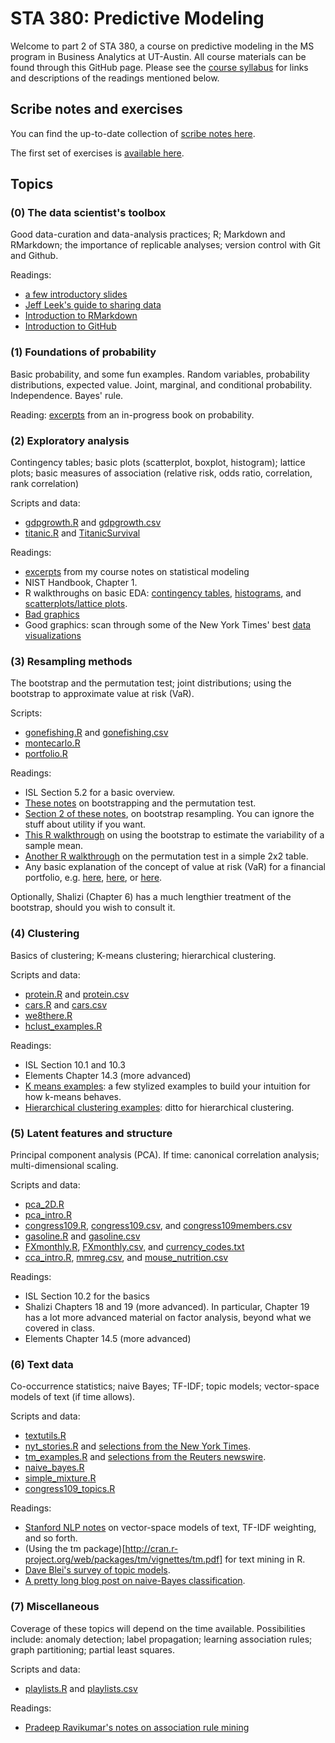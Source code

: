 # STA 380: Predictive Modeling

Welcome to part 2 of STA 380, a course on predictive modeling in the MS program in Business Analytics at UT-Austin.  All course materials can be found through this GitHub page.  Please see the [course syllabus](syllabus.md) for links and descriptions of the readings mentioned below.

## Scribe notes and exercises

You can find the up-to-date collection of [scribe notes here](scribe/).

The first set of exercises is [available here](exercises/exercises01.md).

## Topics 

### (0) The data scientist's toolbox

Good data-curation and data-analysis practices; R; Markdown and RMarkdown; the importance of replicable analyses; version control with Git and Github.

Readings:  
- [a few introductory slides](notes/STA380intro.pdf)
- [Jeff Leek's guide to sharing data](https://github.com/jtleek/datasharing)  
- [Introduction to RMarkdown](http://rmarkdown.rstudio.com)  
- [Introduction to GitHub](https://help.github.com/articles/set-up-git/)    

### (1) Foundations of probability  

Basic probability, and some fun examples.  Random variables, probability distributions, expected value.  Joint, marginal, and conditional probability.  Independence.  Bayes' rule.  

Reading: [excerpts](notes/probability_book_excerpt.pdf) from an in-progress book on probability.  


### (2) Exploratory analysis

Contingency tables; basic plots (scatterplot, boxplot, histogram); lattice plots; basic measures of association (relative risk, odds ratio, correlation, rank correlation)

Scripts and data: 
- [gdpgrowth.R](R/gdpgrowth.R) and [gdpgrowth.csv](data/gdpgrowth.csv)   
- [titanic.R](R/titanic.R) and [TitanicSurvival](data/TitanicSurvival.csv)  

Readings:  
- [excerpts](notes/DataExploration.pdf) from my course notes on statistical modeling  
- NIST Handbook, Chapter 1.  
- R walkthroughs on basic EDA: [contingency tables](http://jgscott.github.io/teaching/r/titanic/titanic.html), [histograms](http://jgscott.github.io/teaching/r/citytemps/citytemps.html), and [scatterplots/lattice plots](http://jgscott.github.io/teaching/r/sat/sat.html). 
- [Bad graphics ](notes/badgraphics.pdf)
- Good graphics: scan through some of the New York Times' best [data visualizations](http://www.nytimes.com/interactive/2014/12/29/us/year-in-interactive-storytelling.html?_r=0#data-visualization)


### (3) Resampling methods

The bootstrap and the permutation test; joint distributions; using the bootstrap to approximate value at risk (VaR). 

Scripts:  
- [gonefishing.R](R/gonefishing.R) and [gonefishing.csv](data/gonefishing.csv) 
- [montecarlo.R](R/montecarlo.R)  
- [portfolio.R](R/portfolio.R)  

Readings:  
- ISL Section 5.2 for a basic overview.  
- [These notes](notes/QuantifyingUncertainty.pdf) on bootstrapping and the permutation test.  
- [Section 2 of these notes](notes/decisions_supplement.pdf), on bootstrap resampling.  You can ignore the stuff about utility if you want.  
- [This R walkthrough](http://jgscott.github.io/teaching/r/creatinine/creatinine_bootstrap.html) on using the bootstrap to estimate the variability of a sample mean.  
- [Another R walkthrough](http://jgscott.github.io/teaching/r/titanic/titanic_permtest.html) on the permutation test in a simple 2x2 table.  
- Any basic explanation of the concept of value at risk (VaR) for a financial portfolio, e.g. [here](https://en.wikipedia.org/wiki/Value_at_risk), [here](http://www.investopedia.com/articles/04/092904.asp), or [here](http://people.stern.nyu.edu/adamodar/pdfiles/papers/VAR.pdf).

Optionally, Shalizi (Chapter 6) has a much lengthier treatment of the bootstrap, should you wish to consult it.    


### (4) Clustering

Basics of clustering; K-means clustering; hierarchical clustering.

Scripts and data:  
- [protein.R](R/protein.R) and [protein.csv](data/protein.csv) 
- [cars.R](R/cars.R) and [cars.csv](data/cars.csv) 
- [we8there.R](R/we8there.R)  
- [hclust_examples.R](R/hclust_examples.R)   

Readings:  
- ISL Section 10.1 and 10.3  
- Elements Chapter 14.3 (more advanced)    
- [K means examples](notes/kmeans_examples.pdf): a few stylized examples to build your intuition for how k-means behaves.  
- [Hierarchical clustering examples](notes/hclust_examples.pdf): ditto for hierarchical clustering.  


### (5) Latent features and structure

Principal component analysis (PCA).  If time: canonical correlation analysis; multi-dimensional scaling.

Scripts and data:  
- [pca_2D.R](R/pca_2D.R)  
- [pca_intro.R](R/pca_intro.R)  
- [congress109.R](R/congress109.R), [congress109.csv](data/congress109.csv), and [congress109members.csv](data/congress109members.csv)  
- [gasoline.R](R/gasoline.R) and [gasoline.csv](data/gasoline.csv)  
- [FXmonthly.R](R/FXmonthly.R), [FXmonthly.csv](data/FXmonthly.csv), and [currency_codes.txt](data/currency_codes.txt)  
- [cca_intro.R](R/cca_intro.R), [mmreg.csv](data/mmreg.csv), and [mouse_nutrition.csv](data/mouse_nutrition.csv)  


Readings:  
- ISL Section 10.2 for the basics  
- Shalizi Chapters 18 and 19 (more advanced).  In particular, Chapter 19 has a lot more advanced material on factor analysis, beyond what we covered in class.      
- Elements Chapter 14.5 (more advanced)  


### (6) Text data

Co-occurrence statistics; naive Bayes; TF-IDF; topic models; vector-space models of text (if time allows).

Scripts and data:  
- [textutils.R](R/textutils.R) 
- [nyt_stories.R](R/nyt_stories.R) and [selections from the New York Times](https://github.com/jgscott/STA380/tree/master/data/nyt_corpus).
- [tm_examples.R](R/tm_examples.R) and [selections from the Reuters newswire](https://github.com/jgscott/STA380/tree/master/data/ReutersC50).
- [naive_bayes.R](R/naive_bayes.R)  
- [simple_mixture.R](R/simple_mixture.R)
- [congress109_topics.R](R/congress109_topics.R)

Readings: 
- [Stanford NLP notes](http://nlp.stanford.edu/IR-book/html/htmledition/scoring-term-weighting-and-the-vector-space-model-1.html) on vector-space models of text, TF-IDF weighting, and so forth.  
- (Using the tm package)[http://cran.r-project.org/web/packages/tm/vignettes/tm.pdf] for text mining in R.  
- [Dave Blei's survey of topic models](https://www.cs.princeton.edu/~blei/papers/Blei2012.pdf).  
- [A pretty long blog post on naive-Bayes classification](https://www.bionicspirit.com/blog/2012/02/09/howto-build-naive-bayes-classifier.html).  


### (7) Miscellaneous

Coverage of these topics will depend on the time available.  Possibilities include: anomaly detection; label propagation; learning association rules; graph partitioning; partial least squares.  

Scripts and data: 
- [playlists.R](R/playlists.R) and [playlists.csv](data/playlists.csv)  

Readings: 
- [Pradeep Ravikumar's notes on association rule mining](notes/lec-AssociationRules.pdf)  

